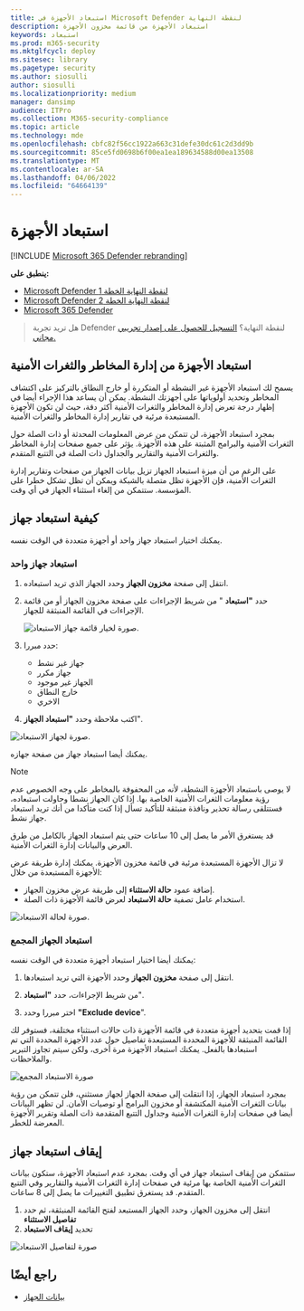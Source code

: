 ```yaml
---
title: استبعاد الأجهزة في Microsoft Defender لنقطة النهاية
description: استبعاد الأجهزة من قائمة مخزون الأجهزة
keywords: استبعاد
ms.prod: m365-security
ms.mktglfcycl: deploy
ms.sitesec: library
ms.pagetype: security
ms.author: siosulli
author: siosulli
ms.localizationpriority: medium
manager: dansimp
audience: ITPro
ms.collection: M365-security-compliance
ms.topic: article
ms.technology: mde
ms.openlocfilehash: cbfc82f56cc1922a663c31defe30dc61c2d3dd9b
ms.sourcegitcommit: 85ce5fd0698b6f00ea1ea189634588d00ea13508
ms.translationtype: MT
ms.contentlocale: ar-SA
ms.lasthandoff: 04/06/2022
ms.locfileid: "64664139"
---
```

# <a name="exclude-devices"></a>استبعاد الأجهزة

[!INCLUDE [Microsoft 365 Defender rebranding](../../includes/microsoft-defender.md)]

**ينطبق على:**

- [Microsoft Defender لنقطة النهاية الخطة 1](https://go.microsoft.com/fwlink/p/?linkid=2154037)
- [Microsoft Defender لنقطة النهاية الخطة 2](https://go.microsoft.com/fwlink/p/?linkid=2154037)
- [Microsoft 365 Defender](https://go.microsoft.com/fwlink/?linkid=2118804)

> هل تريد تجربة Defender لنقطة النهاية؟ [التسجيل للحصول على إصدار تجريبي مجاني.](https://signup.microsoft.com/create-account/signup?products=7f379fee-c4f9-4278-b0a1-e4c8c2fcdf7e&ru=https://aka.ms/MDEp2OpenTrial?ocid=docs-wdatp-respondmachine-abovefoldlink)

## <a name="exclude-devices-from-threat-and-vulnerability-management"></a>استبعاد الأجهزة من إدارة المخاطر والثغرات الأمنية

يسمح لك استبعاد الأجهزة غير النشطة أو المتكررة أو خارج النطاق بالتركيز على اكتشاف المخاطر وتحديد أولوياتها على أجهزتك النشطة. يمكن أن يساعد هذا الإجراء أيضا في إظهار درجة تعرض إدارة المخاطر والثغرات الأمنية أكثر دقة، حيث لن تكون الأجهزة المستبعدة مرئية في تقارير إدارة المخاطر والثغرات الأمنية.

بمجرد استبعاد الأجهزة، لن تتمكن من عرض المعلومات المحدثة أو ذات الصلة حول الثغرات الأمنية والبرامج المثبتة على هذه الأجهزة. يؤثر على جميع صفحات إدارة المخاطر والثغرات الأمنية والتقارير والجداول ذات الصلة في التتبع المتقدم.

على الرغم من أن ميزة استبعاد الجهاز تزيل بيانات الجهاز من صفحات وتقارير إدارة الثغرات الأمنية، فإن الأجهزة تظل متصلة بالشبكة ويمكن أن تظل تشكل خطرا على المؤسسة. ستتمكن من إلغاء استثناء الجهاز في أي وقت.

## <a name="how-to-exclude-a-device"></a>كيفية استبعاد جهاز

يمكنك اختيار استبعاد جهاز واحد أو أجهزة متعددة في الوقت نفسه.

### <a name="exclude-a-single-device"></a>استبعاد جهاز واحد

1. انتقل إلى صفحة **مخزون الجهاز** وحدد الجهاز الذي تريد استبعاده.
2. حدد **"استبعاد** " من شريط الإجراءات على صفحة مخزون الجهاز أو من قائمة الإجراءات في القائمة المنبثقة للجهاز.

   ![صورة لخيار قائمة جهاز الاستبعاد.](images/exclude-devices-menu.png)

3. حدد مبررا:

    - جهاز غير نشط
    - جهاز مكرر
    - الجهاز غير موجود
    - خارج النطاق
    - الاخري

4. اكتب ملاحظة وحدد **"استبعاد الجهاز**".

![صورة لجهاز الاستبعاد.](images/exclude-device.png)

يمكنك أيضا استبعاد جهاز من صفحة جهازه.

> [!NOTE]
> لا يوصى باستبعاد الأجهزة النشطة، لأنه من المحفوفة بالمخاطر على وجه الخصوص عدم رؤية معلومات الثغرات الأمنية الخاصة بها. إذا كان الجهاز نشطا وحاولت استبعاده، فستتلقى رسالة تحذير ونافذة منبثقة للتأكيد تسأل إذا كنت متأكدا من أنك تريد استبعاد جهاز نشط.

قد يستغرق الأمر ما يصل إلى 10 ساعات حتى يتم استبعاد الجهاز بالكامل من طرق العرض والبيانات إدارة الثغرات الأمنية.

لا تزال الأجهزة المستبعدة مرئية في قائمة مخزون الأجهزة. يمكنك إدارة طريقة عرض الأجهزة المستبعدة من خلال:

- إضافة عمود **حالة الاستثناء** إلى طريقة عرض مخزون الجهاز.
- استخدام عامل تصفية **حالة الاستبعاد** لعرض قائمة الأجهزة ذات الصلة.

![صورة لحالة الاستبعاد.](images/exclusion-state.png)

### <a name="bulk-device-exclusion"></a>استبعاد الجهاز المجمع

يمكنك أيضا اختيار استبعاد أجهزة متعددة في الوقت نفسه:

1. انتقل إلى صفحة **مخزون الجهاز** وحدد الأجهزة التي تريد استبعادها.

2. من شريط الإجراءات، حدد **"استبعاد**".

3. اختر مبررا وحدد **"Exclude device**".

إذا قمت بتحديد أجهزة متعددة في قائمة الأجهزة ذات حالات استثناء مختلفة، فستوفر لك القائمة المنبثقة للأجهزة المحددة المستبعدة تفاصيل حول عدد الأجهزة المحددة التي تم استبعادها بالفعل. يمكنك استبعاد الأجهزة مرة أخرى، ولكن سيتم تجاوز التبرير والملاحظات.

![صورة الاستبعاد المجمع](images/exclude-device-bulk.png)

بمجرد استبعاد الجهاز، إذا انتقلت إلى صفحة الجهاز لجهاز مستثنى، فلن تتمكن من رؤية بيانات الثغرات الأمنية المكتشفة أو مخزون البرامج أو توصيات الأمان. لن تظهر البيانات أيضا في صفحات إدارة الثغرات الأمنية وجداول التتبع المتقدمة ذات الصلة وتقرير الأجهزة المعرضة للخطر.

## <a name="stop-excluding-a-device"></a>إيقاف استبعاد جهاز

ستتمكن من إيقاف استبعاد جهاز في أي وقت. بمجرد عدم استبعاد الأجهزة، ستكون بيانات الثغرات الأمنية الخاصة بها مرئية في صفحات إدارة الثغرات الأمنية والتقارير وفي التتبع المتقدم. قد يستغرق تطبيق التغييرات ما يصل إلى 8 ساعات.

1. انتقل إلى مخزون الجهاز، وحدد الجهاز المستبعد لفتح القائمة المنبثقة، ثم حدد **تفاصيل الاستثناء**
2. تحديد **إيقاف الاستبعاد**

![صورة لتفاصيل الاستبعاد](images/exclusion-details.png)

## <a name="see-also"></a>راجع أيضًا

- [بيانات الجهاز](machines-view-overview.md)
